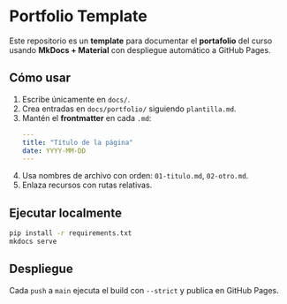 # Portfolio Template

Este repositorio es un **template** para documentar el **portafolio** del curso usando **MkDocs + Material** con despliegue automático a GitHub Pages.

## Cómo usar
1. Escribe únicamente en `docs/`.
2. Crea entradas en `docs/portfolio/` siguiendo `plantilla.md`.
3. Mantén el **frontmatter** en cada `.md`:
   ```yaml
   ---
   title: "Título de la página"
   date: YYYY-MM-DD
   ---
   ```
4. Usa nombres de archivo con orden: `01-titulo.md`, `02-otro.md`.
5. Enlaza recursos con rutas relativas.

## Ejecutar localmente
```bash
pip install -r requirements.txt
mkdocs serve
```

## Despliegue
Cada `push` a `main` ejecuta el build con `--strict` y publica en GitHub Pages.
